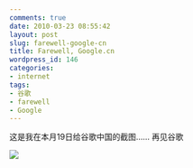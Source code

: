 ```yaml
---
comments: true
date: 2010-03-23 08:55:42
layout: post
slug: farewell-google-cn
title: Farewell, Google.cn
wordpress_id: 146
categories:
- internet
tags:
- 谷歌
- farewell
- Google
---
```


这是我在本月19日给谷歌中国的截图…… 再见谷歌




[![](/upload/2010-03-19_Google.cn.png)](/upload/2010-03-19_Google.cn.png)

